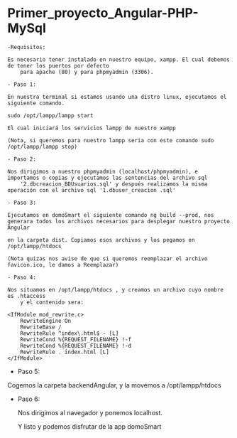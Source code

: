 # Primer_proyecto_Angular-PHP-MySql
	-Requisitos:
	
	Es necesario tener instalado en nuestro equipo, xampp. El cual debemos de tener los puertos por defecto 
		para apache (80) y para phpmyadmin (3306).
    
    - Paso 1:

    En nuestra terminal si estamos usando una distro linux, ejecutamos el siguiente comando.

    sudo /opt/lampp/lampp start

    El cual iniciará los servicios lampp de nuestro xampp

    (Nota, si queremos para nuestro lampp seria con este comando sudo /opt/lampp/lampp stop)
    
    - Paso 2:
	
	Nos dirigimos a nuestro phpmyadmin (localhost/phpmyadmin), e importamos o copias y ejecutamos las sentencias del archivo sql
		'2.dbcreacion_BDUsuarios.sql' y después realizamos la misma operación con el archivo sql '1.dbuser_creacion .sql'
    
    - Paso 3:
    
    Ejecutamos en domoSmart el siguiente comando ng build --prod, nos generara todos los archivos necesarios para desplegar nuestro proyecto Angular
    
    en la carpeta dist. Copiamos esos archivos y los pegamos en /opt/lampp/htdocs
    
    (Nota quizas nos avise de que si queremos reemplazar el archivo favicon.ico, le damos a Reemplazar)
    
    - Paso 4:
	
	Nos situamos en /opt/lampp/htdocs , y creamos un archivo cuyo nombre es .htaccess
		y el contenido sera:
		
	<IfModule mod_rewrite.c>	
		RewriteEngine On
		RewriteBase /
		RewriteRule ^index\.html$ - [L]
		RewriteCond %{REQUEST_FILENAME} !-f
		RewriteCond %{REQUEST_FILENAME} !-d
		RewriteRule . index.html [L]
	</IfModule>
  
  - Paso 5:
	
  Cogemos la carpeta backendAngular, y la movemos a /opt/lampp/htdocs
  
  - Paso 6:
	
	Nos dirigimos al navegador y ponemos localhost. 
	
	Y listo y podemos disfrutar de la app domoSmart
